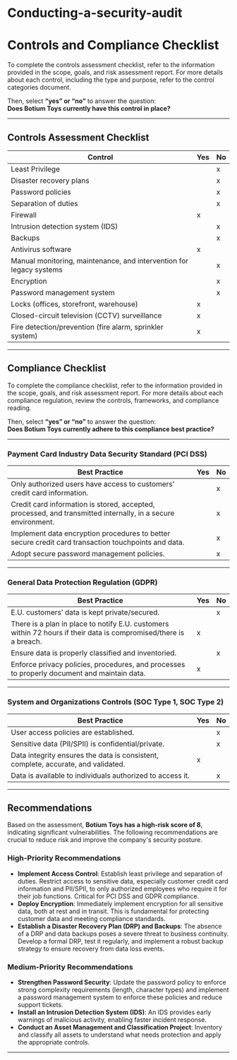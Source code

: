 # Conducting-a-security-audit
# Controls and Compliance Checklist

To complete the controls assessment checklist, refer to the information provided in the scope, goals, and risk assessment report. For more details about each control, including the type and purpose, refer to the control categories document.  

Then, select **“yes” or “no”** to answer the question:  
**Does Botium Toys currently have this control in place?**

---

## Controls Assessment Checklist

| Control                                                   | Yes | No |
|-----------------------------------------------------------|-----|----|
| Least Privilege                                           |     |  x |
| Disaster recovery plans                                   |     |  x |
| Password policies                                         |     |  x |
| Separation of duties                                      |     |  x |
| Firewall                                                  |  x  |    |
| Intrusion detection system (IDS)                          |     |  x |
| Backups                                                   |     |  x |
| Antivirus software                                        |   x  |    |
| Manual monitoring, maintenance, and intervention for legacy systems |     |  x  |
| Encryption                                                |     |  x  |
| Password management system                                |     |  x  |
| Locks (offices, storefront, warehouse)                    |   x  |    |
| Closed-circuit television (CCTV) surveillance             |    x |    |
| Fire detection/prevention (fire alarm, sprinkler system)  |   x  |    |

---

## Compliance Checklist

To complete the compliance checklist, refer to the information provided in the scope, goals, and risk assessment report. For more details about each compliance regulation, review the controls, frameworks, and compliance reading.  

Then, select **“yes” or “no”** to answer the question:  
**Does Botium Toys currently adhere to this compliance best practice?**

---

### Payment Card Industry Data Security Standard (PCI DSS)

| Best Practice                                                                 | Yes | No |
|-------------------------------------------------------------------------------|-----|----|
| Only authorized users have access to customers’ credit card information.      |     |  x  |
| Credit card information is stored, accepted, processed, and transmitted internally, in a secure environment. |     | x   |
| Implement data encryption procedures to better secure credit card transaction touchpoints and data. |     | x   |
| Adopt secure password management policies.                                    |     |  x  |

---

### General Data Protection Regulation (GDPR)

| Best Practice                                                                 | Yes | No |
|-------------------------------------------------------------------------------|-----|----|
| E.U. customers’ data is kept private/secured.                                 |     |  x  |
| There is a plan in place to notify E.U. customers within 72 hours if their data is compromised/there is a breach. |   x  |    |
| Ensure data is properly classified and inventoried.                           |     |    x|
| Enforce privacy policies, procedures, and processes to properly document and maintain data. |    x |    |

---

### System and Organizations Controls (SOC Type 1, SOC Type 2)

| Best Practice                                                                 | Yes | No |
|-------------------------------------------------------------------------------|-----|----|
| User access policies are established.                                         |     |   x |
| Sensitive data (PII/SPII) is confidential/private.                            |     |  x  |
| Data integrity ensures the data is consistent, complete, accurate, and validated. |  x   |    |
| Data is available to individuals authorized to access it.                     |     |  x  |

---

## Recommendations

Based on the assessment, **Botium Toys has a high-risk score of 8**, indicating significant vulnerabilities. The following recommendations are crucial to reduce risk and improve the company's security posture.

### High-Priority Recommendations
- **Implement Access Control**: Establish least privilege and separation of duties. Restrict access to sensitive data, especially customer credit card information and PII/SPII, to only authorized employees who require it for their job functions. Critical for PCI DSS and GDPR compliance.  
- **Deploy Encryption**: Immediately implement encryption for all sensitive data, both at rest and in transit. This is fundamental for protecting customer data and meeting compliance standards.  
- **Establish a Disaster Recovery Plan (DRP) and Backups**: The absence of a DRP and data backups poses a severe threat to business continuity. Develop a formal DRP, test it regularly, and implement a robust backup strategy to ensure recovery from data loss events.  

### Medium-Priority Recommendations
- **Strengthen Password Security**: Update the password policy to enforce strong complexity requirements (length, character types) and implement a password management system to enforce these policies and reduce support tickets.  
- **Install an Intrusion Detection System (IDS)**: An IDS provides early warnings of malicious activity, enabling faster incident response.  
- **Conduct an Asset Management and Classification Project**: Inventory and classify all assets to understand what needs protection and apply the appropriate controls.  

---
